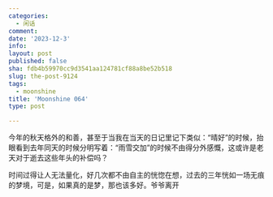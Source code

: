 ```yaml
---
categories:
  - 闲话
comment: 
date: '2023-12-3'
info: 
layout: post
published: false
sha: fdb4b59970cc9d3541aa124781cf88a8be52b518
slug: the-post-9124
tags:
  - moonshine
title: 'Moonshine 064'
type: post

---
```


今年的秋天格外的和善，甚至于当我在当天的日记里记下类似：“晴好”的时候，抬眼看到去年同天的时候分明写着：“雨雪交加”的时候不由得分外感慨，这或许是老天对于逝去这些年头的补偿吗？

时间过得让人无法量化，好几次都不由自主的恍惚在想，过去的三年恍如一场无痕的梦境，可是，如果真的是梦，那也该多好。爷爷离开


